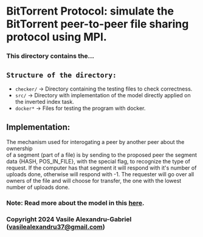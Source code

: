 # BitTorrent Protocol: simulate the BitTorrent peer-to-peer file sharing protocol using MPI.

### This directory contains the...

## `Structure of the directory:`
  * `checker/` -> Directory containing the testing files to check correctness.
  * `src/` -> Directory with implementation of the model directly applied on the inverted index task.
  * `docker*` -> Files for testing the program with docker.
    
## Implementation:

The mechanism used for interogating a peer by another peer about the ownership   
of a segment (part of a file) is by sending to the proposed peer the segment data
{HASH, POS_IN_FILE}, with the special flag, to recognize the type of request. If
the computer has that segment it will respond with it's number of uploads done,
otherwise will respond with -1. The requester will go over all owners of the file
and will choose for transfer, the one with the lowest number of uploads done.

### Note: Read more about the model in this [here](https://en.wikipedia.org/wiki/BitTorrent).

### Copyright 2024 Vasile Alexandru-Gabriel (vasilealexandru37@gmail.com)